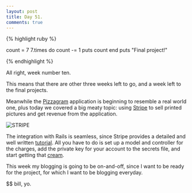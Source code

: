 ```yaml
---
layout: post
title: Day 51.
comments: true
---
```


{% highlight ruby %}

count = 7
7.times do 
  count -= 1
  puts count
end
puts "Final project!"

{% endhighlight %}

All right, week number ten.

This means that there are other three weeks left to go, and a week left to the final projects.

Meanwhile the [Pizzagram](http://pizzagram.herokuapp.com/) application is beginning to resemble a real world one, plus today we covered a big meaty topic: using [Stripe](https://stripe.com/) to sell printed pictures and get revenue from the application.

![STRIPE](http://federicomaffei.github.io/public/images/stripe.png)

The integration with Rails is seamless, since Stripe provides a detailed and well written [tutorial](https://stripe.com/docs/checkout/guides/rails). All you have to do is set up a model and controller for the charges, add the private key for your account to the secrets file, and start getting that [cream](https://www.youtube.com/watch?v=PBwAxmrE194).

This week my blogging is going to be on-and-off, since I want to be ready for the project, for which I want to be blogging everyday.

$$ bill, yo.